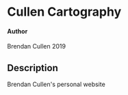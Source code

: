 # Cullen Cartography
#### Author
Brendan Cullen
2019


## Description
Brendan Cullen's personal website
